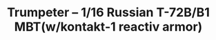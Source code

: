 ---
layout: product
title: "Trumpeter – 1/16 Russian T-72B/B1 MBT(w/kontakt-1 reactiv armor)"
price: "20000" 
desc: "N/A"
img_path: "/assets/img/TRU00925.webp"
brand: "N/A"
available: false
special_offer: false
new: false
soon: false
cat: "010000"
subcat: "013400"
subsubcat: "0N/A"
sifra: "TRU00925"
popular: false
---